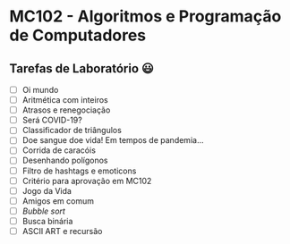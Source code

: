 # MC102 - Algoritmos e Programação de Computadores

## Tarefas de Laboratório :smiley:

- [ ] Oi mundo 
- [ ] Aritmética com inteiros
- [ ] Atrasos e renegociação
- [ ] Será COVID-19?
- [ ] Classificador de triângulos
- [ ] Doe sangue doe vida! Em tempos de pandemia...
- [ ] Corrida de caracóis
- [ ] Desenhando polígonos
- [ ] Filtro de hashtags e emoticons
- [ ] Critério para aprovação em MC102
- [ ] Jogo da Vida
- [ ] Amigos em comum
- [ ] *Bubble sort*
- [ ] Busca binária
- [ ] ASCII ART e recursão 